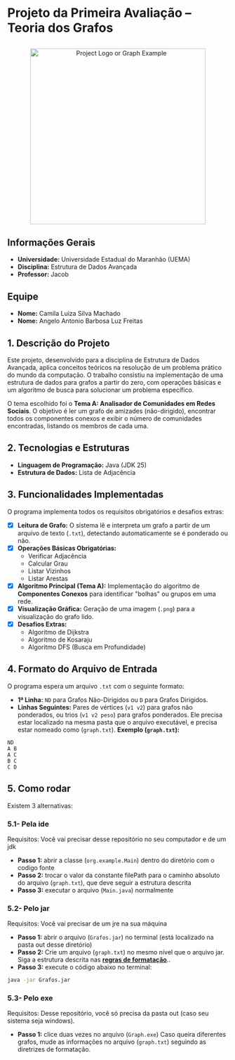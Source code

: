 # Projeto da Primeira Avaliação – Teoria dos Grafos

## 
<p align="center">
  <img src="https://th.bing.com/th/id/R.5052a4e6f0705e791a5aba227d159831?rik=FwKKHWUyD3G0vA&pid=ImgRaw&r=0" alt="Project Logo or Graph Example" width="400"/>
</p>

## 
## Informações Gerais
* **Universidade:** Universidade Estadual do Maranhão (UEMA)
* **Disciplina:** Estrutura de Dados Avançada
* **Professor:** Jacob

## Equipe
* **Nome:** Camila Luiza Silva Machado
* **Nome:** Angelo Antonio Barbosa Luz Freitas

## 1. Descrição do Projeto
Este projeto, desenvolvido para a disciplina de Estrutura de Dados Avançada, aplica conceitos teóricos na resolução de um problema prático do mundo da computação. O trabalho consistiu na implementação de uma estrutura de dados para grafos a partir do zero, com operações básicas e um algoritmo de busca para solucionar um problema específico.

O tema escolhido foi o **Tema A: Analisador de Comunidades em Redes Sociais**. O objetivo é ler um grafo de amizades (não-dirigido), encontrar todos os componentes conexos e exibir o número de comunidades encontradas, listando os membros de cada uma.

## 2. Tecnologias e Estruturas
* **Linguagem de Programação:** Java (JDK 25)
* **Estrutura de Dados:** Lista de Adjacência

## 3. Funcionalidades Implementadas
O programa implementa todos os requisitos obrigatórios e desafios extras:
- [x] **Leitura de Grafo:** O sistema lê e interpreta um grafo a partir de um arquivo de texto (`.txt`), detectando automaticamente se é ponderado ou não.
- [x] **Operações Básicas Obrigatórias:**
    - Verificar Adjacência
    - Calcular Grau
    - Listar Vizinhos
    - Listar Arestas
- [x] **Algoritmo Principal (Tema A):** Implementação do algoritmo de **Componentes Conexos** para identificar "bolhas" ou grupos em uma rede.
- [x] **Visualização Gráfica:** Geração de uma imagem (`.png`) para a visualização do grafo lido.
- [x] **Desafios Extras:**
    - Algoritmo de Dijkstra
    - Algoritmo de Kosaraju
    - Algoritmo DFS (Busca em Profundidade)

## 4. Formato do Arquivo de Entrada
O programa espera um arquivo `.txt` com o seguinte formato:
* **1ª Linha:** `ND` para Grafos Não-Dirigidos ou `D` para Grafos Dirigidos.
* **Linhas Seguintes:** Pares de vértices (`v1 v2`) para grafos não ponderados, ou trios (`v1 v2 peso`) para grafos ponderados.
Ele precisa estar localizado na mesma pasta que o arquivo executável, e precisa estar nomeado como (`graph.txt`).
**Exemplo (`graph.txt`):**
```text
ND
A B
A C
B C
C D
```
## 5. Como rodar
Existem 3 alternativas:
### 5.1- Pela ide 
Requisitos: Você vai precisar desse repositório no seu computador e de um jdk
* **Passo 1:** abrir a classe (`org.example.Main`) dentro do diretório com o codigo fonte
* **Passo 2:** trocar o valor da constante filePath para o caminho absoluto do arquivo (`graph.txt`), que deve seguir a estrutura descrita
* **Passo 3:** executar o arquivo (`Main.java`) normalmente
### 5.2- Pelo jar 
Requisitos: Você vai precisar de um jre na sua máquina
* **Passo 1:** abrir o arquivo (`Grafos.jar`) no terminal (está localizado na pasta out desse diretório)
* **Passo 2:** Crie um arquivo (`graph.txt`) no mesmo nível que o arquivo jar. Siga a estrutura descrita nas **[regras de formatação](#4-formato-do-arquivo-de-entrada)**..
* **Passo 3:** execute o código abaixo no terminal:
```bash
java -jar Grafos.jar
```
### 5.3- Pelo exe
Requisitos: Desse repositório, você só precisa da pasta out (caso seu sistema seja windows).
* **Passo 1:** clice duas vezes no arquivo (`Graph.exe`)
Caso queira diferentes grafos, mude as informações no arquivo (`graph.txt`) seguindo as diretrizes de formatação.


